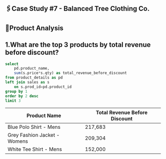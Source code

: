 ## 🖇️Case Study #7 - Balanced Tree Clothing Co.
## 📎Product Analysis
## 1.What are the top 3 products by total revenue before discount?
````sql
select 
	pd.product_name,
	sum(s.price*s.qty) as total_revenue_before_discount
from product_details as pd 
left join sales as s
	on s.prod_id=pd.product_id
group by 1
order by 2 desc 
limit 3
````
| Product Name                   | Total Revenue Before Discount |
|-------------------------------|------------------------------|
| Blue Polo Shirt - Mens        | 217,683                      |
| Grey Fashion Jacket - Womens  | 209,304                      |
| White Tee Shirt - Mens        | 152,000                      |
